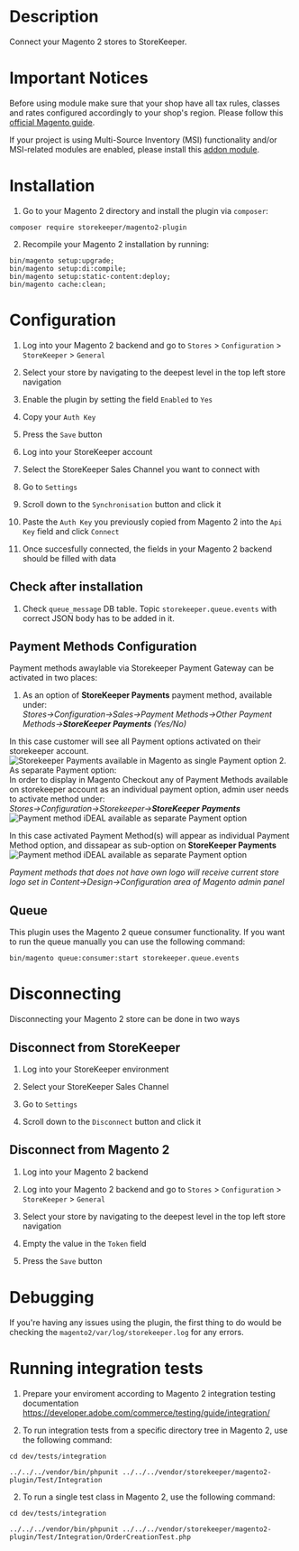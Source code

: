 # Description

Connect your Magento 2 stores to StoreKeeper.

# Important Notices

Before using module make sure that your shop have all tax rules, classes and rates configured accordingly to your shop's region. Please follow this [official Magento guide](https://experienceleague.adobe.com/en/docs/commerce-admin/stores-sales/site-store/taxes/international-tax-guidelines#eu-tax-configuration).

If your project is using Multi-Source Inventory (MSI) functionality and/or MSI-related modules are enabled, please install
this [addon module](https://github.com/storekeeper-company/magento2-plugin-msi-addon).
# Installation

1. Go to your Magento 2 directory and install the plugin via `composer`:
```
composer require storekeeper/magento2-plugin
```

2. Recompile your Magento 2 installation by running:
```
bin/magento setup:upgrade;
bin/magento setup:di:compile;
bin/magento setup:static-content:deploy;
bin/magento cache:clean;
```

# Configuration

1. Log into your Magento 2 backend and go to `Stores` > `Configuration` > `StoreKeeper` > `General`

2. Select your store by navigating to the deepest level in the top left store navigation

3. Enable the plugin by setting the field `Enabled` to `Yes`

6. Copy your `Auth Key`

7. Press the `Save` button

8. Log into your StoreKeeper account

9. Select the StoreKeeper Sales Channel you want to connect with

10. Go to `Settings`

11. Scroll down to the `Synchronisation` button and click it

12. Paste the `Auth Key` you previously copied from Magento 2 into the `Api Key` field and click `Connect`

13. Once succesfully connected, the fields in your Magento 2 backend should be filled with data

## Check after installation

1. Check `queue_message` DB table. Topic `storekeeper.queue.events` with correct JSON body has to be added in it.

## Payment Methods Configuration
Payment methods awaylable via Storekeeper Payment Gateway can be activated in two places:
1. As an option of **StoreKeeper Payments** payment method, available under:<br/>
   _Stores->Configuration->Sales->Payment Methods->Other Payment Methods->**StoreKeeper Payments** (Yes/No)_

In this case customer will see all Payment options activated on their storekeeper account.
![Storekeeper Payments available in Magento as single Payment option](docs/storekeeper_payments.png)
2. As separate Payment option:<br/>
   In order to display in Magento Checkout any of Payment Methods available on storekeeper account as an individual payment option, admin user needs to activate  method under:<br />
   _Stores->Configuration->Storekeeper->**StoreKeeper Payments**_
   ![Payment method iDEAL available as separate Payment option](docs/sk_payment_individually_adminarea.png)

In this case activated Payment Method(s) will appear as individual Payment Method option, and dissapear as sub-option on **StoreKeeper Payments**
![Payment method iDEAL available as separate Payment option](docs/sk_payment_individually.png)

_Payment methods that does not have own logo will receive current store logo set in Content->Design->Configuration area of Magento admin panel_

## Queue

This plugin uses the Magento 2 queue consumer functionality. If you want to run the queue manually you can use the following command:

```
bin/magento queue:consumer:start storekeeper.queue.events
```

# Disconnecting

Disconnecting your Magento 2 store can be done in two ways

## Disconnect from StoreKeeper

1. Log into your StoreKeeper environment

2. Select your StoreKeeper Sales Channel

3. Go to `Settings`

4. Scroll down to the `Disconnect` button and click it

## Disconnect from Magento 2

1. Log into your Magento 2 backend

2. Log into your Magento 2 backend and go to `Stores` > `Configuration` > `StoreKeeper` > `General`

3. Select your store by navigating to the deepest level in the top left store navigation

4. Empty the value in the `Token` field

5. Press the `Save` button

# Debugging

If you're having any issues using the plugin, the first thing to do would be checking the `magento2/var/log/storekeeper.log` for any errors.

# Running integration tests

1. Prepare your enviroment according to Magento 2 integration testing documentation https://developer.adobe.com/commerce/testing/guide/integration/

2. To run integration tests from a specific directory tree in Magento 2, use the following command:
```
cd dev/tests/integration

../../../vendor/bin/phpunit ../../../vendor/storekeeper/magento2-plugin/Test/Integration
```

2. To run a single test class in Magento 2, use the following command:
```
cd dev/tests/integration

../../../vendor/bin/phpunit ../../../vendor/storekeeper/magento2-plugin/Test/Integration/OrderCreationTest.php
```

